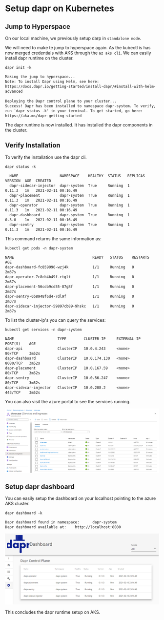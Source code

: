 # Setup dapr on Kubernetes

## Jump to Hyperspace

On our local machine, we previously setup darp in `standalone mode`.

We will need to make te jump to hyperspace again. As the kubectl is has now merged credentials with AKS through the `az aks cli`. We can easily install dapr runtime on the cluster.

```
dapr init -k
```

```
Making the jump to hyperspace...
Note: To install Dapr using Helm, see here:  https://docs.dapr.io/getting-started/install-dapr/#install-with-helm-advanced

Deploying the Dapr control plane to your cluster...
Success! Dapr has been installed to namespace dapr-system. To verify, run `dapr status -k' in your terminal. To get started, go here: https://aka.ms/dapr-getting-started
```

The dapr runtime is now installed. It has installed the dapr components in the cluster. 

## Verify Installation

To verify the installation use the dapr cli.

```
dapr status -k
```

```
  NAME                   NAMESPACE    HEALTHY  STATUS   REPLICAS  VERSION  AGE  CREATED
  dapr-sidecar-injector  dapr-system  True     Running  1         0.11.3   1m   2021-02-11 00:16.49
  dapr-placement         dapr-system  True     Running  1         0.11.3   1m   2021-02-11 00:16.49
  dapr-operator          dapr-system  True     Running  1         0.11.3   1m   2021-02-11 00:16.49
  dapr-dashboard         dapr-system  True     Running  1         0.3.0    1m   2021-02-11 00:16.49
  dapr-sentry            dapr-system  True     Running  1         0.11.3   1m   2021-02-11 00:16.49
```

This command returns the same information as:

```
kubectl get pods -n dapr-system
```

```
NAME                                    READY   STATUS    RESTARTS   AGE
dapr-dashboard-fc859996-wzj4k           1/1     Running   0          2m37s
dapr-operator-7c8cb4b49f-rtglt          1/1     Running   0          2m37s
dapr-placement-56cdb9cd55-87g8f         1/1     Running   0          2m37s
dapr-sentry-6b8948f6d4-7dl9f            1/1     Running   0          2m37s
dapr-sidecar-injector-59897cb89-9hskc   1/1     Running   0          2m37s
```

To list the cluster-ip's you can query the services:

```
kubectl get services -n dapr-system
```

```
NAME                    TYPE        CLUSTER-IP     EXTERNAL-IP   PORT(S)    AGE
dapr-api                ClusterIP   10.0.4.243     <none>        80/TCP     3m52s
dapr-dashboard          ClusterIP   10.0.174.130   <none>        8080/TCP   3m52s
dapr-placement          ClusterIP   10.0.167.59    <none>        80/TCP     3m52s
dapr-sentry             ClusterIP   10.0.56.247    <none>        80/TCP     3m52s
dapr-sidecar-injector   ClusterIP   10.0.208.2     <none>        443/TCP    3m52s
```

You can also visit the azure portal to see the services running.

![services and ingresses](./images/portal-services-and-ingresses.png)

## Setup dapr dashboard

You can easily setup the dashboard on your localhost pointing to the azure AKS cluster.

```
dapr dashboard -k
```

```
Dapr dashboard found in namespace:      dapr-system
Dapr dashboard available at:    http://localhost:8080
```

![dapr dashboard](./images/dapr-dashboard.png)

This concludes the dapr runtime setup on AKS.
